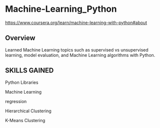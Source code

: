 # Machine-Learning_Python
https://www.coursera.org/learn/machine-learning-with-python#about

## Overview
Learned Machine Learning topics such as supervised vs unsupervised learning,  model evaluation, and Machine Learning algorithms with Python.

## SKILLS GAINED
Python Libraries

Machine Learning

regression

Hierarchical Clustering

K-Means Clustering
